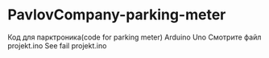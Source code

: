 # PavlovCompany-parking-meter
Код для парктроника(code for parking meter) Arduino Uno
Смотрите файл projekt.ino
See fail projekt.ino
